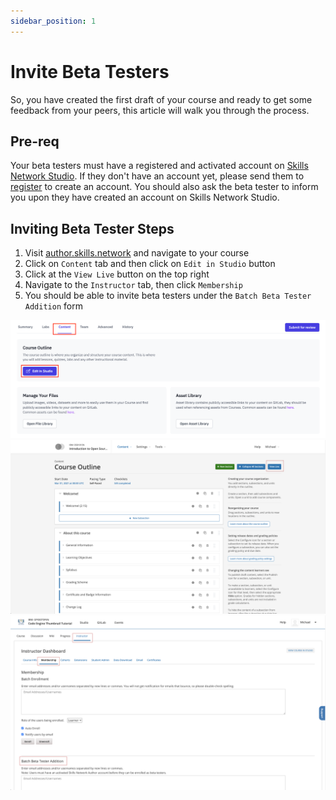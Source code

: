 ```yaml
---
sidebar_position: 1
---
```

# Invite Beta Testers

So, you have created the first draft of your course and ready to get some feedback from your peers, this article will walk you through the process.

## Pre-req

Your beta testers must have a registered and activated account on [Skills Network Studio](https://course-dev.skills.network/register). If they don't have an account yet, please send them to [register](https://course-dev.skills.network/register) to create an account. You should also ask the beta tester to inform you upon they have  created an account on Skills Network Studio.

## Inviting Beta Tester Steps
1. Visit [author.skills.network](author.skills.network) and navigate to your course
2. Click on `Content` tab and then click on `Edit in Studio` button
3. Click at the `View Live` button on the top right
4. Navigate to the `Instructor` tab, then click `Membership`
5. You should be able to invite beta testers under the `Batch Beta Tester Addition` form

![Edit in Studio Button Screenshot](/img/courses/edit-in-studio-screenshot.png)
![View Live Button Screenshot](/img/courses/view-live-button-screenshot.png)
![Navigate to Instructor->Membership Screenshot](/img/courses/navigate-instructor-membership-screenshot.png)